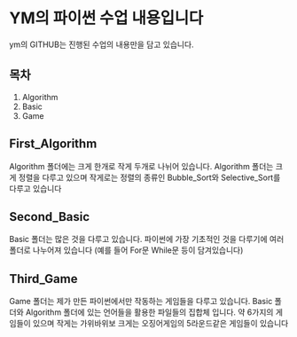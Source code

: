 YM의 파이썬 수업 내용입니다
=============
ym의 GITHUB는 진행된 수업의 내용만을 담고 있습니다.

목차
-------------
1. Algorithm
2. Basic
3. Game

First_Algorithm
-------------
Algorithm 폴더에는 크게 한개로 작게 두개로 나뉘어 있습니다.
Algorithm 폴더는 크게 정렬을 다루고 있으며
작게로는 정렬의 종류인 Bubble_Sort와 Selective_Sort를 다루고 있습니다

Second_Basic
-------------
Basic 폴더는 많은 것을 다루고 있습니다.
파이썬에 가장 기초적인 것을 다루기에 여러 폴더로 나누어져 있습니다
(예를 들어 For문 While문 등이 담겨있습니다)

Third_Game
-------------
Game 폴더는 제가 만든 파이썬에서만 작동하는 게임들을 다루고 있습니다.
Basic 폴더와 Algorithm 폴더에 있는 언어들을 활용한 파일들의 집합체 입니다.
약 6가지의 게임들이 있으며 작게는 가위바위보 크게는 오징어게임의 5라운드같은 게임들이 있습니다
